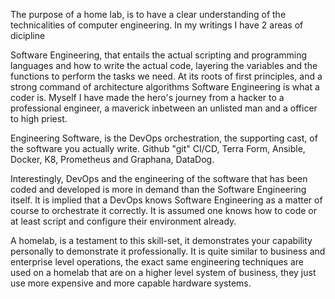 The purpose of a home lab, is to have a clear understanding of the technicalities of computer engineering.
In my writings I have 2 areas of dicipline

Software Engineering, that entails the actual scripting and programming languages and how to write the actual code, layering the variables and the functions to perform the tasks we need.  At its roots of first principles, and a strong command of architecture algorithms Software Engineering is what a coder is.  Myself I have made the hero's journey from a hacker to a professional engineer, a maverick inbetween an unlisted man and a officer to high priest.


Engineering Software, is the DevOps orchestration, the supporting cast, of the software you actually write.  Github "git" CI/CD, Terra Form, Ansible, Docker, K8, Prometheus and Graphana, DataDog.

Interestingly, DevOps and the engineering of the software that has been coded and developed is more in demand than the Software Engineering itself.  It is implied that a DevOps knows Software Engineering as a matter of course to orchestrate it correctly.  It is assumed one knows how to code or at least script and configure their environment already.

A homelab, is a testament to this skill-set, it demonstrates your capability personally to demonstrate it professionally.  It is quite similar to business and enterprise level operations, the exact same engineering techniques are used on a homelab that are on a higher level system of business, they just use more expensive and more capable hardware systems.



